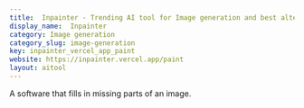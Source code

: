 ```yaml
---
title:  Inpainter - Trending AI tool for Image generation and best alternatives
display_name:  Inpainter
category: Image generation
category_slug: image-generation
key: inpainter_vercel_app_paint
website: https://inpainter.vercel.app/paint
layout: aitool
---
```


A software that fills in missing parts of an image.
